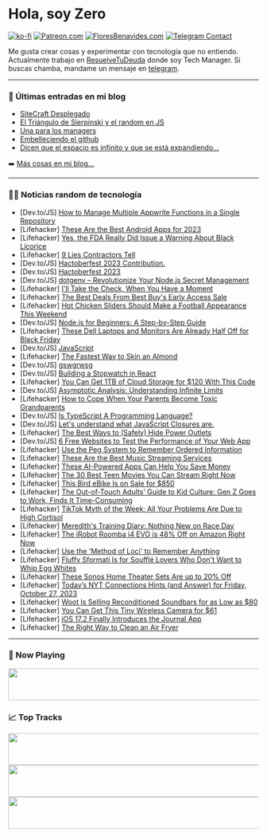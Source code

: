 # Hola, soy Zero

[![ko-fi](https://ko-fi.com/img/githubbutton_sm.svg)](https://ko-fi.com/J3J4N0LUK)
[![Patreon.com](https://img.shields.io/endpoint.svg?url=https%3A%2F%2Fshieldsio-patreon.vercel.app%2Fapi%3Fusername%3Dzerodragon%26type%3Dpatrons&style=for-the-badge)](https://patreon.com/zerodragon)
[![FloresBenavides.com](https://img.shields.io/website?down_message=oops&label=MiBlog&style=for-the-badge&up_message=online&url=https%3A%2F%2Ffloresbenavides.com)](https://floresbenavides.com)
[![Telegram Contact](https://img.shields.io/badge/escr%C3%ADbeme-ZeroDragon-%2326A5E4?style=for-the-badge&logo=telegram)](https://t.me/zerodragon)

Me gusta crear cosas y experimentar con tecnología que no entiendo.
Actualmente trabajo en [ResuelveTuDeuda](http://github.com/resuelve) donde soy Tech Manager.
Si buscas chamba, mandame un mensaje en [telegram](https://t.me/zerodragon).

---

### 📕 Últimas entradas en mi blog
<!-- BLOG-POST-LIST:START -->
- [SiteCraft Desplegado](https://floresbenavides.com/sitecraft-desplegado/)
- [El Triángulo de Sierpinski y el random en JS](https://floresbenavides.com/el-triangulo-de-sierpinski-y-el-random-en-js/)
- [Una para los managers](https://floresbenavides.com/una-para-los-managers/)
- [Embelleciendo el github](https://floresbenavides.com/embelleciendo-el-github/)
- [Dicen que el espacio es infinito y que se está expandiendo…](https://floresbenavides.com/dicen-que-el-espacio-es-infinito-y-que-se-esta-expandiendo/)
<!-- BLOG-POST-LIST:END -->

➡️ [Más cosas en mi blog...](https://floresbenavides.com)

---

### 👨‍💻 Noticias random de tecnología
<!-- TECH-POSTS:START -->
- [Dev.to/JS] [How to Manage Multiple Appwrite Functions in a Single Repository](https://dev.to/chukwutosin_/how-to-manage-multiple-appwrite-functions-in-a-single-repository-4lpo)
- [Lifehacker] [These Are the Best Android Apps for 2023](https://lifehacker.com/the-best-android-apps-1850964120)
- [Lifehacker] [Yes, the FDA Really Did Issue a Warning About Black Licorice](https://lifehacker.com/fda-black-licorice-warning-1839441801)
- [Lifehacker] [9 Lies Contractors Tell](https://lifehacker.com/9-lies-contractors-tell-1850967181)
- [Dev.to/JS] [Hactoberfest 2023 Contribution.](https://dev.to/mohd786hub/hactoberfest-2023-contribution-3ofa)
- [Dev.to/JS] [Hactoberfest 2023](https://dev.to/mohd786hub/hactoberfest-2023-3i9)
- [Dev.to/JS] [dotgenv – Revolutionize Your Node.js Secret Management](https://dev.to/devrx/dotgenv-revolutionize-your-nodejs-secret-management-a1m)
- [Lifehacker] [I&#39;ll Take the Check, When You Have a Moment](https://lifehacker.com/lifehackers-best-food-hacks-ever-1850967435)
- [Lifehacker] [The Best Deals From Best Buy&#39;s Early Access Sale](https://lifehacker.com/best-buys-black-friday-calendar-1850942632)
- [Lifehacker] [Hot Chicken Sliders Should Make a Football Appearance This Weekend](https://lifehacker.com/2-45-hot-chicken-slider-recipe-1850967503)
- [Dev.to/JS] [Node.js for Beginners: A Step-by-Step Guide](https://dev.to/akashakki/nodejs-for-beginners-a-step-by-step-guide-2996)
- [Lifehacker] [These Dell Laptops and Monitors Are Already Half Off for Black Friday](https://lifehacker.com/these-dell-laptops-and-monitors-are-already-half-off-fo-1850967603)
- [Dev.to/JS] [JavaScript](https://dev.to/imsan/javascript-33ij)
- [Lifehacker] [The Fastest Way to Skin an Almond](https://lifehacker.com/how-to-blanch-and-skin-almonds-1849639820)
- [Dev.to/JS] [gswgrwsg](https://dev.to/numana/gswgrwsg-353n)
- [Dev.to/JS] [Building a Stopwatch in React](https://dev.to/kartikbudhraja/building-a-stopwatch-in-react-1nb3)
- [Lifehacker] [You Can Get 1TB of Cloud Storage for $120 With This Code](https://lifehacker.com/you-can-get-1tb-of-cloud-storage-for-120-with-this-cod-1850959122)
- [Dev.to/JS] [Asymptotic Analysis: Understanding Infinite Limits](https://dev.to/devrossi/asymptotic-analysis-understanding-infinite-limits-429a)
- [Lifehacker] [How to Cope When Your Parents Become Toxic Grandparents](https://lifehacker.com/how-to-cope-when-your-parents-become-toxic-grandparents-1850965637)
- [Dev.to/JS] [Is TypeScript A Programming Language?](https://dev.to/mshertzberg/is-typescript-a-programming-language-25dd)
- [Dev.to/JS] [Let&#39;s understand what JavaScript Closures are.](https://dev.to/_b1ngus/lets-understand-what-javascript-closures-are-510o)
- [Lifehacker] [The Best Ways to &lpar;Safely&rpar; Hide Power Outlets](https://lifehacker.com/the-best-ways-to-safely-hide-power-outlets-1850966549)
- [Dev.to/JS] [6 Free Websites to Test the Performance of Your Web App](https://dev.to/mohammadfaisal/6-free-websites-to-test-the-performance-of-your-web-app-5f6c)
- [Lifehacker] [Use the Peg System to Remember Ordered Information](https://lifehacker.com/use-the-peg-system-to-remember-ordered-information-1850966616)
- [Lifehacker] [These Are the Best Music Streaming Services](https://lifehacker.com/the-best-music-streaming-services-1850864544)
- [Lifehacker] [These AI-Powered Apps Can Help You Save Money](https://lifehacker.com/these-ai-powered-apps-can-help-you-save-money-1850957278)
- [Lifehacker] [The 30 Best Teen Movies You Can Stream Right Now](https://lifehacker.com/best-teen-movies-streaming-1850962642)
- [Lifehacker] [This Bird eBike Is on Sale for $850](https://lifehacker.com/this-bird-ebike-is-on-sale-for-850-1850958669)
- [Lifehacker] [The Out-of-Touch Adults’ Guide to Kid Culture: Gen Z Goes to Work, Finds It Time-Consuming](https://lifehacker.com/the-out-of-touch-adults-guide-to-kid-culture-gen-z-go-1850965502)
- [Lifehacker] [TikTok Myth of the Week: All Your Problems Are Due to High Cortisol](https://lifehacker.com/tiktok-myth-of-the-week-all-your-problems-are-due-to-h-1850963889)
- [Lifehacker] [Meredith&#39;s Training Diary: Nothing New on Race Day](https://lifehacker.com/nothing-new-on-race-day-1850962483)
- [Lifehacker] [The iRobot Roomba i4 EVO is 48% Off on Amazon Right Now](https://lifehacker.com/the-irobot-roomba-i4-evo-is-48-off-on-amazon-right-now-1850964399)
- [Lifehacker] [Use the &#39;Method of Loci&#39; to Remember Anything](https://lifehacker.com/loci-method-remember-anything-on-a-test-1850963999)
- [Lifehacker] [Fluffy Sformati Is for Soufflé Lovers Who Don&#39;t Want to Whip Egg Whites](https://lifehacker.com/easy-sformati-recipe-1850964364)
- [Lifehacker] [These Sonos Home Theater Sets Are up to 20% Off](https://lifehacker.com/these-sonos-home-theater-sets-are-up-to-20-off-1850953667)
- [Lifehacker] [Today’s NYT Connections Hints &lpar;and Answer&rpar; for Friday, October 27, 2023](https://lifehacker.com/nyt-connections-answer-today-october-27-2023-1850961985)
- [Lifehacker] [Woot Is Selling Reconditioned Soundbars for as Low as $80](https://lifehacker.com/woot-is-selling-reconditioned-soundbars-for-as-low-as-1850963514)
- [Lifehacker] [You Can Get This Tiny Wireless Camera for $61](https://lifehacker.com/you-can-get-this-tiny-wireless-camera-for-61-1850958567)
- [Lifehacker] [iOS 17.2 Finally Introduces the Journal App](https://lifehacker.com/new-features-in-ios-17-2-1850964155)
- [Lifehacker] [The Right Way to Clean an Air Fryer](https://lifehacker.com/how-to-clean-an-air-fryer-1849553685)<!-- TECH-POSTS:END -->

---

### 🎵 Now Playing
<a href="https://spotify-now-playing-dun.vercel.app/now-playing?open"><img src="https://spotify-now-playing-dun.vercel.app/now-playing" width="540" height="64"></a>

### 📈 Top Tracks
<a href="https://spotify-now-playing-dun.vercel.app/top-tracks?i=1&open"><img src="https://spotify-now-playing-dun.vercel.app/top-tracks?i=1" width="540" height="64"></a>
<a href="https://spotify-now-playing-dun.vercel.app/top-tracks?i=2&open"><img src="https://spotify-now-playing-dun.vercel.app/top-tracks?i=2" width="540" height="64"></a>
<a href="https://spotify-now-playing-dun.vercel.app/top-tracks?i=3&open"><img src="https://spotify-now-playing-dun.vercel.app/top-tracks?i=3" width="540" height="64"></a>
